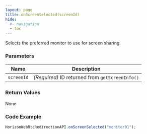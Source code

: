 ```yaml
---
layout: page
title: onScreenSelected(screenId)
hide:
  #- navigation
  - toc
---
```


Selects the preferred monitor to use for screen sharing.

### Parameters

| Name       | Description |
|------------|-------------|
| `screenId` | *(Required)* ID returned from `getScreenInfo()` |

### Return Values
None

### Code Example
```js
HorizonWebRtcRedirectionAPI.onScreenSelected("monitor01");
```
